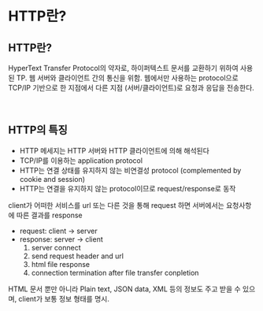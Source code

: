 # HTTP란?

## HTTP란?

HyperText Transfer Protocol의 약자로, 하이퍼텍스트 문서를 교환하기 위하여 사용된 TP. 웹 서버와 클라이언트 간의 통신을 위함. 웹에서만 사용하는 protocol으로 TCP/IP 기반으로 한 지점에서 다른 지점 (서버/클라이언트)로 요청과 응답을 전송한다.

<br> 

## HTTP의 특징

- HTTP 메세지는 HTTP 서버와 HTTP 클라이언트에 의해 해석된다
- TCP/IP를 이용하는 application protocol
- HTTP는 연결 상태를 유지하지 않는 비연결성 protocol (complemented by cookie and session)
- HTTP는 연결을 유지하지 않는 protocol이므로 request/response로 동작

client가 어떠한 서비스를 url 또는 다른 것을 통해 request 하면 서버에서는 요청사항에 따른 결과를 response

- request: client -> server
- response: server -> client
    1. server connect
    2. send request header and url
    3. html file response
    4. connection termination after file transfer conpletion

HTML 문서 뿐만 아니라 Plain text, JSON data, XML 등의 정보도 주고 받을 수 있으며, client가 보통 정보 형태를 명시.

